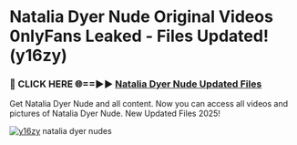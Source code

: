 # Natalia Dyer Nude Original Videos 0nlyFans Leaked - Files Updated! (y16zy)

<h3>🔴 CLICK HERE 🌐==►► <a href="https://tinyurl.com/yc6ubb5a" rel="nofollow">Natalia Dyer Nude Updated Files</a></h3>

Get Natalia Dyer Nude and all content. Now you can access all videos and pictures of Natalia Dyer Nude. New Updated Files 2025!

[![y16zy](https://i.imgur.com/7eu0CRL.gif)](https://tinyurl.com/yc6ubb5a)
natalia dyer nudes